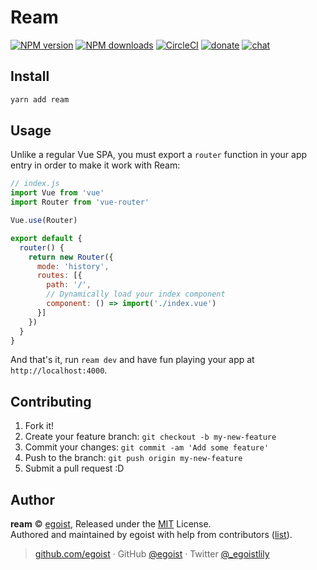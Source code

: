 
# Ream

[![NPM version](https://img.shields.io/npm/v/ream.svg?style=for-the-badge)](https://npmjs.com/package/ream) [![NPM downloads](https://img.shields.io/npm/dm/ream.svg?style=for-the-badge)](https://npmjs.com/package/ream) [![CircleCI](https://img.shields.io/circleci/project/github/ream/ream/master.svg?style=for-the-badge)](https://circleci.com/gh/ream/ream/tree/master)  [![donate](https://img.shields.io/badge/$-donate-ff69b4.svg?maxAge=2592000&style=for-the-badge)](https://github.com/egoist/donate) [![chat](https://img.shields.io/badge/chat-on%20discord-7289DA.svg?style=for-the-badge)](https://chat.egoist.moe)

## Install

```bash
yarn add ream
```

## Usage

Unlike a regular Vue SPA, you must export a `router` function in your app entry in order to make it work with Ream:

```js
// index.js
import Vue from 'vue'
import Router from 'vue-router'

Vue.use(Router)

export default {
  router() {
    return new Router({
      mode: 'history',
      routes: [{
        path: '/',
        // Dynamically load your index component
        component: () => import('./index.vue')
      }]
    })
  }
}
```

And that's it, run `ream dev` and have fun playing your app at `http://localhost:4000`.

## Contributing

1. Fork it!
2. Create your feature branch: `git checkout -b my-new-feature`
3. Commit your changes: `git commit -am 'Add some feature'`
4. Push to the branch: `git push origin my-new-feature`
5. Submit a pull request :D


## Author

**ream** © [egoist](https://github.com/egoist), Released under the [MIT](./LICENSE) License.<br>
Authored and maintained by egoist with help from contributors ([list](https://github.com/ream/ream/contributors)).

> [github.com/egoist](https://github.com/egoist) · GitHub [@egoist](https://github.com/egoist) · Twitter [@_egoistlily](https://twitter.com/_egoistlily)

